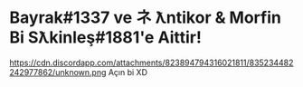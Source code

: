# Bayrak#1337 ve ネ ƛntikor & Morfin Bi Sƛkinleş#1881'e Aittir!

https://cdn.discordapp.com/attachments/823894794316021811/835234482242977862/unknown.png Açın bi XD
